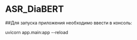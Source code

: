 # ASR_DiaBERT

##Для запуска приложения необходимо ввести в консоль:

uvicorn app.main:app --reload
